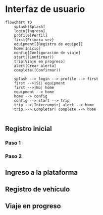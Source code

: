 # Interfaz de usuario

```mermaid
flowchart TD
    splash[Splash]
    login[Ingreso]
    profile[Perfil]
    first{Primera vez}
    equipment[[Registro de equipo]]
    home[Inicio]
    config[Configuración de viaje]
    start((Confirmar))
    trip[Viaje en progreso]
    alert[Crear alerta]
    complete((Confirmar))

    splash --> login --> profile --> first
    first -->|Sí| equipment
    first -->|No| home
    equipment --> home
    home --> config 
    config --> start --> trip
    trip -->|Interrumpir| alert --> home
    trip -->|Completar| complete --> home


```

## Registro inicial

### Paso 1

### Paso 2

## Ingreso a la plataforma

## Registro de vehículo

## 

## Viaje en progreso

